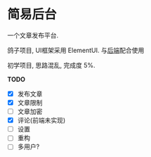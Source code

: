 # 简易后台

一个文章发布平台.

鸽子项目, UI框架采用 ElementUI. 与[后端](https://github.com/Innei/Secret-Platform)配合使用

初学项目, 思路混乱, 完成度 5%.

**TODO**

- [x] 发布文章
- [x] 文章限制
- [ ] 文章加密
- [x] 评论(前端未实现)
- [ ] 设置
- [ ] 重构
- [ ] 多用户?